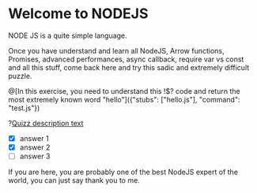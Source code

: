 # Welcome to NODEJS

NODE JS is a quite simple language.

Once you have understand and learn all NodeJS, Arrow functions, Promises, advanced performances, async callback, require var vs const and all this stuff, come back here and try this sadic and extremely difficult puzzle.

@[In this exercise, you need to understand this !$? code and return the most extremely known word "hello"]({"stubs": ["hello.js"], "command": "test.js"})

?[Quizz description text](multiple)
- [x] answer 1
- [x] answer 2
- [ ] answer 3

If you are here, you are probably one of the best NodeJS expert of the world, you can just say thank you to me.